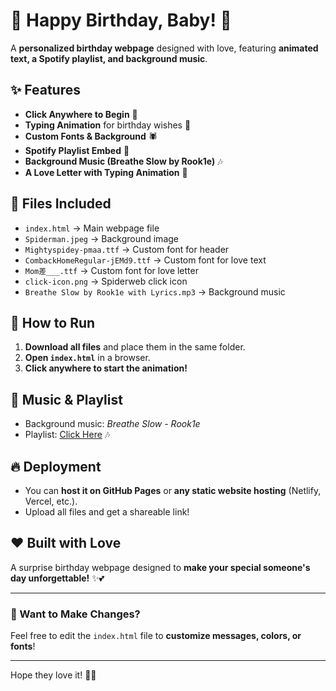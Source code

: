 # 🎉 Happy Birthday, Baby! 🎂

A **personalized birthday webpage** designed with love, featuring **animated text, a Spotify playlist, and background music**.

## ✨ Features

- **Click Anywhere to Begin** 🎈
- **Typing Animation** for birthday wishes 🎉
- **Custom Fonts & Background** 🕷️
- **Spotify Playlist Embed** 🎵
- **Background Music (Breathe Slow by Rook1e)** 🎶
- **A Love Letter with Typing Animation** 💌

## 📂 Files Included

- `index.html` → Main webpage file  
- `Spiderman.jpeg` → Background image  
- `Mightyspidey-pmaa.ttf` → Custom font for header  
- `CombackHomeRegular-jEMd9.ttf` → Custom font for love text  
- `Mom差___.ttf` → Custom font for love letter  
- `click-icon.png` → Spiderweb click icon  
- `Breathe Slow by Rook1e with Lyrics.mp3` → Background music  

## 🚀 How to Run

1. **Download all files** and place them in the same folder.
2. **Open `index.html`** in a browser.
3. **Click anywhere to start the animation!**

## 🎵 Music & Playlist

- Background music: *Breathe Slow - Rook1e*  
- Playlist: [Click Here](https://open.spotify.com/playlist/7GvvCd3cW0L0ObmYsWtm6l?si=0e0de090825a4bd6) 🎶

## 🔥 Deployment

- You can **host it on GitHub Pages** or **any static website hosting** (Netlify, Vercel, etc.).
- Upload all files and get a shareable link!

## ❤️ Built with Love

A surprise birthday webpage designed to **make your special someone's day unforgettable!** ✨💕

---

### 🎯 Want to Make Changes?
Feel free to edit the `index.html` file to **customize messages, colors, or fonts**!  

---

Hope they love it! 💖✨
